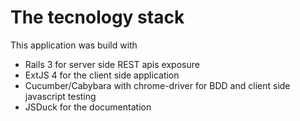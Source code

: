 # The tecnology stack

This application was build with

* Rails 3 for server side REST apis exposure
* ExtJS 4 for the client side application
* Cucumber/Cabybara with chrome-driver for BDD and client side javascript testing
* JSDuck for the documentation